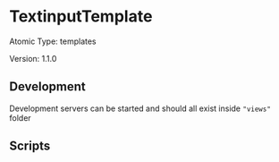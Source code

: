 # TextinputTemplate

Atomic Type: templates

Version: 1.1.0

## Development

Development servers can be started and should all exist inside `"views"` folder

## Scripts
